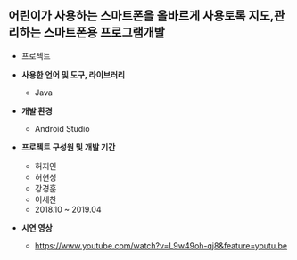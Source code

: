  ## 어린이가 사용하는 스마트폰을 올바르게 사용토록 지도,관리하는 스마트폰용 프로그램개발   
 
 
- 프로젝트



- __사용한 언어 및 도구, 라이브러리__
  - Java
  
  
- __개발 환경__
  - Android Studio
  
  
- __프로젝트 구성원 및 개발 기간__
  - 허지인
  - 허현성
  - 강경훈
  - 이세찬
  - 2018.10 ~ 2019.04   
  
     
- __시연 영상__
  - https://www.youtube.com/watch?v=L9w49oh-qj8&feature=youtu.be

  
